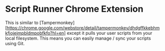 # Script Runner Chrome Extension

This is similar to [Tampermonkey][https://chrome.google.com/webstore/detail/tampermonkey/dhdgffkkebhmkfjojejmpbldmpobfkfo?hl=en] except it pulls your user scripts from your local filesystem. This means you can easily manage / sync your scripts using Git.
